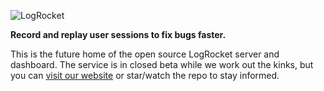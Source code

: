 ![LogRocket](https://raw.githubusercontent.com/LogRocket/logrocket/master/o.png)

**Record and replay user sessions to fix bugs faster.**

This is the future home of the open source LogRocket server and dashboard. The service is in closed beta
while we work out the kinks, but you can [visit our
website](https://logrocket.io) or star/watch the repo to stay informed.
